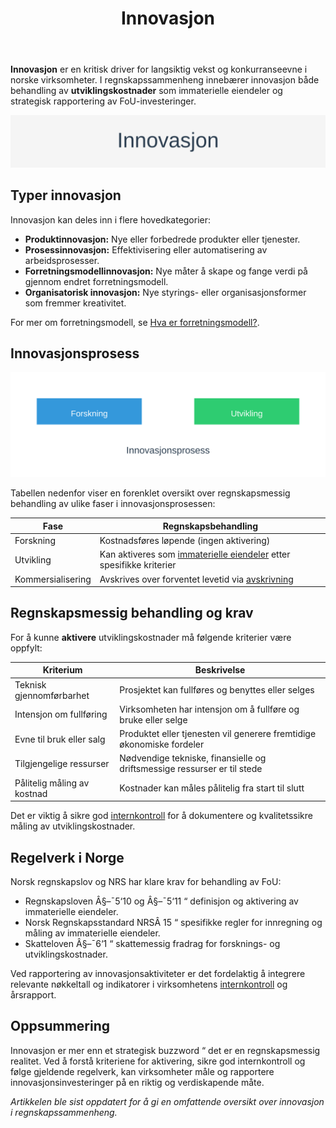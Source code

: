 ﻿---
title: "Innovasjon"
seoTitle: "Innovasjon"
description: '**Innovasjon** er en kritisk driver for langsiktig vekst og konkurranseevne i norske virksomheter. I regnskapssammenheng innebærer innovasjon både behandling ...'
---

**Innovasjon** er en kritisk driver for langsiktig vekst og konkurranseevne i norske virksomheter. I regnskapssammenheng innebærer innovasjon både behandling av **utviklingskostnader** som immaterielle eiendeler og strategisk rapportering av FoU-investeringer.

![Innovasjon](innovasjon-image.svg)

## Typer innovasjon

Innovasjon kan deles inn i flere hovedkategorier:

* **Produktinnovasjon:** Nye eller forbedrede produkter eller tjenester.
* **Prosessinnovasjon:** Effektivisering eller automatisering av arbeidsprosesser.
* **Forretningsmodellinnovasjon:** Nye måter å skape og fange verdi på gjennom endret forretningsmodell.
* **Organisatorisk innovasjon:** Nye styrings- eller organisasjonsformer som fremmer kreativitet.

For mer om forretningsmodell, se [Hva er forretningsmodell?](/blogs/regnskap/hva-er-forretningsmodell "Hva er forretningsmodell? Komplett guide til utforming og evaluering av forretningsmodell for regnskap og virksomhetsstyring").

## Innovasjonsprosess

![Innovasjonsprosess](innovasjon-prosess.svg)

Tabellen nedenfor viser en forenklet oversikt over regnskapsmessig behandling av ulike faser i innovasjonsprosessen:

| Fase               | Regnskapsbehandling                                                       |
|--------------------|----------------------------------------------------------------------------|
| Forskning          | Kostnadsføres løpende (ingen aktivering)                                   |
| Utvikling          | Kan aktiveres som [immaterielle eiendeler](/blogs/regnskap/hva-er-imaterielle-eiendeler "Hva er Imaterielle Eiendeler? Komplett Guide til Immaterielle Verdier i Regnskap") etter spesifikke kriterier |
| Kommersialisering  | Avskrives over forventet levetid via [avskrivning](/blogs/regnskap/hva-er-avskrivning "Hva er Avskrivning i Regnskap? Metoder, Beregning og Praktiske Eksempler")           |

## Regnskapsmessig behandling og krav

For å kunne **aktivere** utviklingskostnader må følgende kriterier være oppfylt:

| Kriterium                             | Beskrivelse                                                        |
|---------------------------------------|--------------------------------------------------------------------|
| Teknisk gjennomførbarhet              | Prosjektet kan fullføres og benyttes eller selges                   |
| Intensjon om fullføring               | Virksomheten har intensjon om å fullføre og bruke eller selge       |
| Evne til bruk eller salg              | Produktet eller tjenesten vil generere fremtidige økonomiske fordeler |
| Tilgjengelige ressurser               | Nødvendige tekniske, finansielle og driftsmessige ressurser er til stede |
| Pålitelig måling av kostnad           | Kostnader kan måles pålitelig fra start til slutt                  |

Det er viktig å sikre god [internkontroll](/blogs/regnskap/hva-er-internkontroll "Hva er Internkontroll? En Komplett Guide til Internkontroll i Norge") for å dokumentere og kvalitetssikre måling av utviklingskostnader.

## Regelverk i Norge

Norsk regnskapslov og NRS har klare krav for behandling av FoU:

* Regnskapsloven Â§–¯5‘10 og Â§–¯5‘11 “ definisjon og aktivering av immaterielle eiendeler.
* Norsk Regnskapsstandard NRSÂ 15 “ spesifikke regler for innregning og måling av immaterielle eiendeler.
* Skatteloven Â§–¯6‘1 “ skattemessig fradrag for forsknings- og utviklingskostnader.

Ved rapportering av innovasjonsaktiviteter er det fordelaktig å integrere relevante nøkkeltall og indikatorer i virksomhetens [internkontroll](/blogs/regnskap/hva-er-internkontroll "Hva er Internkontroll? En Komplett Guide til Internkontroll i Norge") og årsrapport.

## Oppsummering

Innovasjon er mer enn et strategisk buzzword “ det er en regnskapsmessig realitet. Ved å forstå kriteriene for aktivering, sikre god internkontroll og følge gjeldende regelverk, kan virksomheter måle og rapportere innovasjonsinvesteringer på en riktig og verdiskapende måte.

*Artikkelen ble sist oppdatert for å gi en omfattende oversikt over innovasjon i regnskapssammenheng.*











